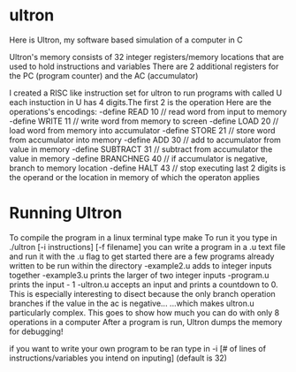 # ultron
Here is Ultron, my software based simulation of a computer in C

Ultron's memory consists of 32 integer registers/memory locations that are used to hold instructions and variables
There are 2 additional registers for the PC (program counter) and the AC (accumulator)

I created a RISC like instruction set for ultron to run programs with called U
each instuction in U has 4 digits.The first 2 is the operation
Here are the operations's encodings:
  -define READ      10    // read word from input to memory
  -define WRITE     11    // write word from memory to screen
  -define LOAD      20    // load word from memory into accumulator
  -define STORE     21    // store word from accumulator into memory
  -define ADD       30    // add to accumulator from value in memory
  -define SUBTRACT  31    // subtract from accumulator the value in memory
  -define BRANCHNEG 40    // if accumulator is negative, branch to memory location
  -define HALT      43    // stop executing
last 2 digits is the operand or the location in memory of which the operaton applies

# Running Ultron
To compile the program in a linux terminal type make
To run it you type in ./ultron [-i instructions] [-f filename]
you can write a program in a .u text file and run it with the .u flag
to get started there are a few programs already written to be run within the directory
  -example2.u adds to integer inputs together
  -example3.u prints the larger of two integer inputs
  -program.u prints the input - 1
  -ultron.u accepts an input and prints a countdown to 0. 
      This is especially interesting to disect because the only branch operation branches if the value in the ac is negative...
      ...which makes ultron.u particularly complex. This goes to show how much you can do with only 8 operations in a computer
After a program is run, Ultron dumps the memory for debugging!

if you want to write your own program to be ran type in -i [# of lines of instructions/variables you intend on inputing] (default is 32)
